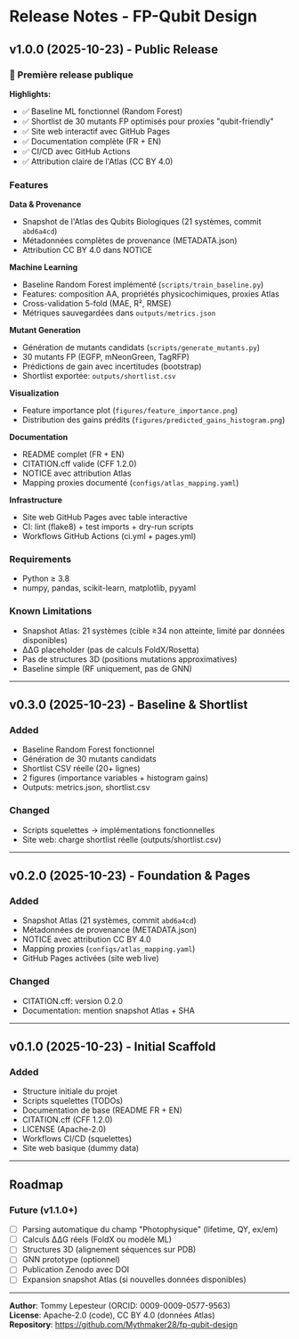 # Release Notes - FP-Qubit Design

## v1.0.0 (2025-10-23) - Public Release

### 🎉 Première release publique

**Highlights:**
- ✅ Baseline ML fonctionnel (Random Forest)
- ✅ Shortlist de 30 mutants FP optimisés pour proxies "qubit-friendly"
- ✅ Site web interactif avec GitHub Pages
- ✅ Documentation complète (FR + EN)
- ✅ CI/CD avec GitHub Actions
- ✅ Attribution claire de l'Atlas (CC BY 4.0)

### Features

**Data & Provenance**
- Snapshot de l'Atlas des Qubits Biologiques (21 systèmes, commit `abd6a4cd`)
- Métadonnées complètes de provenance (METADATA.json)
- Attribution CC BY 4.0 dans NOTICE

**Machine Learning**
- Baseline Random Forest implémenté (`scripts/train_baseline.py`)
- Features: composition AA, propriétés physicochimiques, proxies Atlas
- Cross-validation 5-fold (MAE, R², RMSE)
- Métriques sauvegardées dans `outputs/metrics.json`

**Mutant Generation**
- Génération de mutants candidats (`scripts/generate_mutants.py`)
- 30 mutants FP (EGFP, mNeonGreen, TagRFP)
- Prédictions de gain avec incertitudes (bootstrap)
- Shortlist exportée: `outputs/shortlist.csv`

**Visualization**
- Feature importance plot (`figures/feature_importance.png`)
- Distribution des gains prédits (`figures/predicted_gains_histogram.png`)

**Documentation**
- README complet (FR + EN)
- CITATION.cff valide (CFF 1.2.0)
- NOTICE avec attribution Atlas
- Mapping proxies documenté (`configs/atlas_mapping.yaml`)

**Infrastructure**
- Site web GitHub Pages avec table interactive
- CI: lint (flake8) + test imports + dry-run scripts
- Workflows GitHub Actions (ci.yml + pages.yml)

### Requirements
- Python ≥ 3.8
- numpy, pandas, scikit-learn, matplotlib, pyyaml

### Known Limitations
- Snapshot Atlas: 21 systèmes (cible ≥34 non atteinte, limité par données disponibles)
- ΔΔG placeholder (pas de calculs FoldX/Rosetta)
- Pas de structures 3D (positions mutations approximatives)
- Baseline simple (RF uniquement, pas de GNN)

---

## v0.3.0 (2025-10-23) - Baseline & Shortlist

### Added
- Baseline Random Forest fonctionnel
- Génération de 30 mutants candidats
- Shortlist CSV réelle (20+ lignes)
- 2 figures (importance variables + histogram gains)
- Outputs: metrics.json, shortlist.csv

### Changed
- Scripts squelettes → implémentations fonctionnelles
- Site web: charge shortlist réelle (outputs/shortlist.csv)

---

## v0.2.0 (2025-10-23) - Foundation & Pages

### Added
- Snapshot Atlas (21 systèmes, commit `abd6a4cd`)
- Métadonnées de provenance (METADATA.json)
- NOTICE avec attribution CC BY 4.0
- Mapping proxies (`configs/atlas_mapping.yaml`)
- GitHub Pages activées (site web live)

### Changed
- CITATION.cff: version 0.2.0
- Documentation: mention snapshot Atlas + SHA

---

## v0.1.0 (2025-10-23) - Initial Scaffold

### Added
- Structure initiale du projet
- Scripts squelettes (TODOs)
- Documentation de base (README FR + EN)
- CITATION.cff (CFF 1.2.0)
- LICENSE (Apache-2.0)
- Workflows CI/CD (squelettes)
- Site web basique (dummy data)

---

## Roadmap

### Future (v1.1.0+)
- [ ] Parsing automatique du champ "Photophysique" (lifetime, QY, ex/em)
- [ ] Calculs ΔΔG réels (FoldX ou modèle ML)
- [ ] Structures 3D (alignement séquences sur PDB)
- [ ] GNN prototype (optionnel)
- [ ] Publication Zenodo avec DOI
- [ ] Expansion snapshot Atlas (si nouvelles données disponibles)

---

**Author**: Tommy Lepesteur (ORCID: 0009-0009-0577-9563)  
**License**: Apache-2.0 (code), CC BY 4.0 (données Atlas)  
**Repository**: https://github.com/Mythmaker28/fp-qubit-design

